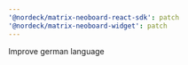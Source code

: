 ```yaml
---
'@nordeck/matrix-neoboard-react-sdk': patch
'@nordeck/matrix-neoboard-widget': patch
---
```


Improve german language
